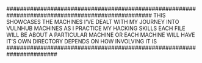 ###################################################################################################
	THIS SHOWCASES THE MACHINES I'VE DEALT WITH
	MY JOURNEY INTO VULNHUB MACHINES AS I PRACTICE MY HACKING SKILLS
	EACH FILE WILL BE ABOUT A PARTICULAR MACHINE OR EACH MACHINE WILL HAVE IT'S OWN DIRECTORY DEPENDS ON HOW INVOLVING IT IS
#######################################################################
